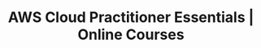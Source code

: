 ---
title: "AWS Cloud Practitioner Essentials | Online Courses"
courseThumb: images/courses/aws.jpg
# page title background image
bg_image: ""
# meta description
description : "The fundamental-level full day course is intended for individuals who seek an overall understanding of the AWS Cloud, independent of specific technical roles."
---